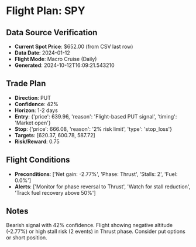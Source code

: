 # Flight Plan: SPY

## Data Source Verification
- **Current Spot Price**: $652.00 (from CSV last row)
- **Data Date**: 2024-01-12
- **Flight Mode**: Macro Cruise (Daily)
- **Generated**: 2024-10-12T16:09:21.543210

## Trade Plan
- **Direction**: PUT
- **Confidence**: 42%
- **Horizon**: 1-2 days
- **Entry**: {'price': 639.96, 'reason': 'Flight-based PUT signal', 'timing': 'Market open'}
- **Stop**: {'price': 666.08, 'reason': '2% risk limit', 'type': 'stop_loss'}
- **Targets**: [620.37, 600.78, 587.72]
- **Risk/Reward**: 0.75

## Flight Conditions
- **Preconditions**: ['Net gain: -2.77%', 'Phase: Thrust', 'Stalls: 2', 'Fuel: 0.0%']
- **Alerts**: ['Monitor for phase reversal to Thrust', 'Watch for stall reduction', 'Track fuel recovery above 50%']

## Notes
Bearish signal with 42% confidence. Flight showing negative altitude (-2.77%) or high stall risk (2 events) in Thrust phase. Consider put options or short position.

